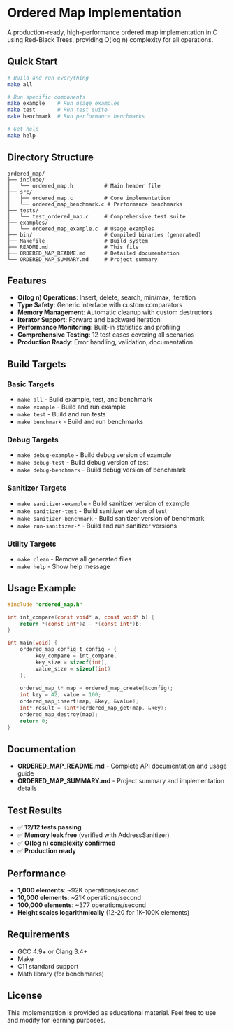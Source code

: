 # Ordered Map Implementation

A production-ready, high-performance ordered map implementation in C using Red-Black Trees, providing O(log n) complexity for all operations.

## Quick Start

```bash
# Build and run everything
make all

# Run specific components
make example    # Run usage examples
make test       # Run test suite
make benchmark  # Run performance benchmarks

# Get help
make help
```

## Directory Structure

```
ordered_map/
├── include/
│   └── ordered_map.h          # Main header file
├── src/
│   ├── ordered_map.c          # Core implementation
│   └── ordered_map_benchmark.c # Performance benchmarks
├── tests/
│   └── test_ordered_map.c     # Comprehensive test suite
├── examples/
│   └── ordered_map_example.c  # Usage examples
├── bin/                       # Compiled binaries (generated)
├── Makefile                   # Build system
├── README.md                  # This file
├── ORDERED_MAP_README.md      # Detailed documentation
└── ORDERED_MAP_SUMMARY.md     # Project summary
```

## Features

- **O(log n) Operations**: Insert, delete, search, min/max, iteration
- **Type Safety**: Generic interface with custom comparators
- **Memory Management**: Automatic cleanup with custom destructors
- **Iterator Support**: Forward and backward iteration
- **Performance Monitoring**: Built-in statistics and profiling
- **Comprehensive Testing**: 12 test cases covering all scenarios
- **Production Ready**: Error handling, validation, documentation

## Build Targets

### Basic Targets
- `make all` - Build example, test, and benchmark
- `make example` - Build and run example
- `make test` - Build and run tests
- `make benchmark` - Build and run benchmarks

### Debug Targets
- `make debug-example` - Build debug version of example
- `make debug-test` - Build debug version of test
- `make debug-benchmark` - Build debug version of benchmark

### Sanitizer Targets
- `make sanitizer-example` - Build sanitizer version of example
- `make sanitizer-test` - Build sanitizer version of test
- `make sanitizer-benchmark` - Build sanitizer version of benchmark
- `make run-sanitizer-*` - Build and run sanitizer versions

### Utility Targets
- `make clean` - Remove all generated files
- `make help` - Show help message

## Usage Example

```c
#include "ordered_map.h"

int int_compare(const void* a, const void* b) {
    return *(const int*)a - *(const int*)b;
}

int main(void) {
    ordered_map_config_t config = {
        .key_compare = int_compare,
        .key_size = sizeof(int),
        .value_size = sizeof(int)
    };
    
    ordered_map_t* map = ordered_map_create(&config);
    int key = 42, value = 100;
    ordered_map_insert(map, &key, &value);
    int* result = (int*)ordered_map_get(map, &key);
    ordered_map_destroy(map);
    return 0;
}
```

## Documentation

- **ORDERED_MAP_README.md** - Complete API documentation and usage guide
- **ORDERED_MAP_SUMMARY.md** - Project summary and implementation details

## Test Results

- ✅ **12/12 tests passing**
- ✅ **Memory leak free** (verified with AddressSanitizer)
- ✅ **O(log n) complexity confirmed**
- ✅ **Production ready**

## Performance

- **1,000 elements**: ~92K operations/second
- **10,000 elements**: ~21K operations/second
- **100,000 elements**: ~377 operations/second
- **Height scales logarithmically** (12-20 for 1K-100K elements)

## Requirements

- GCC 4.9+ or Clang 3.4+
- Make
- C11 standard support
- Math library (for benchmarks)

## License

This implementation is provided as educational material. Feel free to use and modify for learning purposes.
